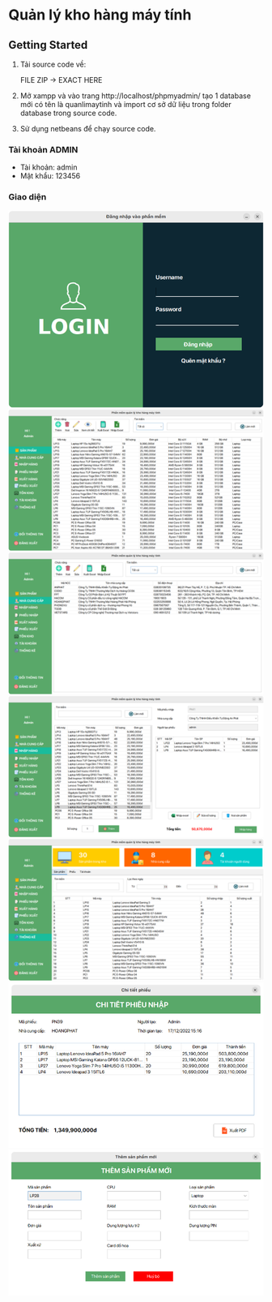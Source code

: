 
# Quản lý kho hàng máy tính

## Getting Started

1. Tải source code về:

   FILE ZIP -> EXACT HERE
   
3. Mở xampp và vào trang http://localhost/phpmyadmin/ tạo 1 database mới có tên là quanlimaytinh và import cơ sở dữ liệu trong folder database trong source code.

4. Sử dụng netbeans để chạy source code.

### Tài khoản ADMIN
- Tài khoản: admin
- Mật khẩu: 123456

### Giao diện 
![Alt text](./img/login.png)
![Alt text](./img/sanpham.png)
![Alt text](./img/nhacungcap.png)
![Alt text](./img/nhaphang.png)
![Alt text](./img/thongke.png)
![Alt text](./img/chitietphieu.png)
![Alt text](./img/themsanpham.png)

